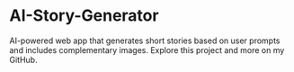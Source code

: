 # AI-Story-Generator
AI-powered web app that generates short stories based on user prompts and includes complementary images. Explore this project and more on my GitHub.
